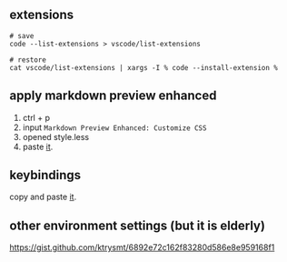 ## extensions

```
# save
code --list-extensions > vscode/list-extensions

# restore
cat vscode/list-extensions | xargs -I % code --install-extension %
```

## apply markdown preview enhanced

1. ctrl + p
2. input `Markdown Preview Enhanced: Customize CSS`
3. opened style.less
4. paste [it](./style.less).

## keybindings

copy and paste [it](./keybindings.json).

## other environment settings (but it is elderly)

<https://gist.github.com/ktrysmt/6892e72c162f83280d586e8e959168f1>
